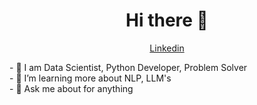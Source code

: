 <h1 align="center">Hi there 👋</h1>

<p align="center">
  <a href="https://www.linkedin.com/in/raisler-voigt7/">Linkedin</a>
</p>
- 🔭 I am Data Scientist, Python Developer, Problem Solver <br>
- 🌱 I’m learning more about NLP, LLM's <br>
- 💬 Ask me about for anything <br>

